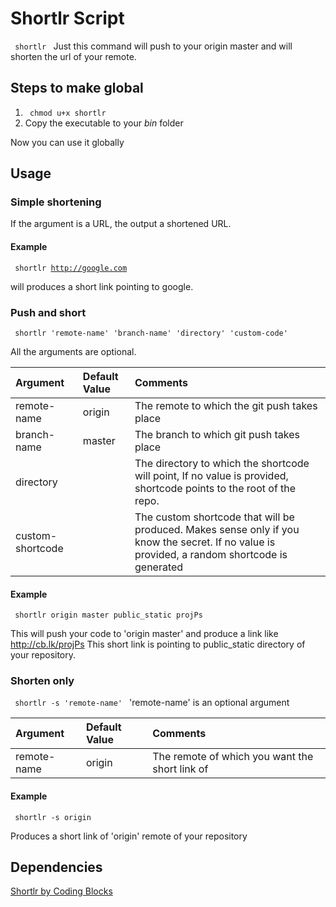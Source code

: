 # Shortlr Script

<code> shortlr </code>
Just this command will push to your origin master and will shorten the url of your remote.

## Steps to make global

1. <code> chmod u+x shortlr </code>
2. Copy the executable to your <i>bin</i> folder

Now you can use it globally

## Usage

### Simple shortening

If the argument is a URL, the output a shortened URL. 

#### Example

<code> shortlr http://google.com </code>

will produces a short link pointing to google.

### Push and short

<code> shortlr 'remote-name' 'branch-name' 'directory' 'custom-code' </code>

All the arguments are optional.

| Argument | Default Value | Comments |
| :--- | :--- | :--- |
| remote-name | origin | The remote to which the git push takes place |
| branch-name | master| The branch to which git push takes place |
| directory |  | The directory to which the shortcode will point, If no value is provided, shortcode points to the root of the repo. |
| custom-shortcode |  | The custom shortcode that will be produced. Makes sense only if you know the secret. If no value is provided, a random shortcode is generated |

#### Example

<code> shortlr origin master public_static projPs </code>

This will push your code to 'origin master' and produce a link like http://cb.lk/projPs
This short link is pointing to public_static directory of your repository.


### Shorten only
<code> shortlr -s 'remote-name' </code>
'remote-name' is an optional argument

| Argument | Default Value | Comments |
| :--- | :--- | :--- |
| remote-name | origin | The remote of which you want the short link of |


#### Example

<code> shortlr -s origin </code>

Produces a short link of 'origin' remote of your repository

## Dependencies

[Shortlr by Coding Blocks](https://github.com/coding-blocks/shortlr)
